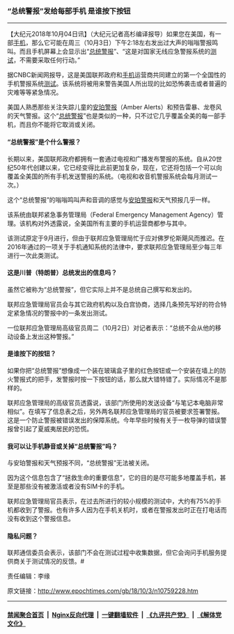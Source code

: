 ### “总统警报”发给每部手机  是谁按下按钮
------------------------

<p>【大纪元2018年10月04日讯】（大纪元记者高杉编译报导）如果您在美国，有一部<a href="http://www.epochtimes.com/gb/tag/%E6%89%8B%E6%9C%BA.html">手机</a>，那么它可能在周三（10月3日）下午2:18左右发出过大声的嗡嗡警报鸣叫。而且手机屏幕上会显示出“<a href="http://www.epochtimes.com/gb/tag/%E6%80%BB%E7%BB%9F%E8%AD%A6%E6%8A%A5.html">总统警报</a>”、“这是对国家无线应急警报系统的<a href="http://www.epochtimes.com/gb/tag/%E6%B5%8B%E8%AF%95.html">测试</a>，不需要采取任何行动。”</p>
<p>据CNBC新闻网报导，这是美国联邦政府和<a href="http://www.epochtimes.com/gb/tag/%E6%89%8B%E6%9C%BA.html">手机</a>运营商共同建立的第一个全国性的手机警报系统<a href="http://www.epochtimes.com/gb/tag/%E6%B5%8B%E8%AF%95.html">测试</a>。该系统将被用来警告美国人所出现的比如恐怖袭击或者普遍的灾难等等紧急情况。</p>
<p>美国人熟悉那些关注失踪儿童的<a href="http://www.epochtimes.com/gb/tag/%E5%AE%89%E7%8F%80%E8%AD%A6%E6%8A%A5.html">安珀警报</a>（Amber Alerts）和预告雷暴、龙卷风的天气警报。这个“<a href="http://www.epochtimes.com/gb/tag/%E6%80%BB%E7%BB%9F%E8%AD%A6%E6%8A%A5.html">总统警报</a>”也是类似的一种，只不过它几乎覆盖全美的每一部手机，而且你不能将它取消或关闭。</p>
<h4><strong>“总统警报”是个什么警报？</strong></h4>
<p>长期以来，美国联邦政府都拥有一套通过电视和广播发布警报的系统。自从20世纪50年代创建以来，它已经变得比此前更加复杂，现在，它还将包括一个可以向覆盖全美国的所有手机发送警报的系统。（电视和收音机警报系统会每月测试一次。）</p>
<p>这个“总统警报”的嗡嗡鸣叫声和音调的感觉与<a href="http://www.epochtimes.com/gb/tag/%E5%AE%89%E7%8F%80%E8%AD%A6%E6%8A%A5.html">安珀警报</a>和天气预报几乎一样。</p>
<p>该系统由联邦紧急事务管理局（Federal Emergency Management Agency）管理。该机构对外透露说，全美国所有主要的手机运营商都参与其中。</p>
<p>该测试原定于9月进行，但由于联邦应急管理局忙于应对佛罗伦斯飓风而推迟。在2016年通过的一项关于手机通知系统的法律中，要求联邦应急管理局至少每三年进行一次此类测试。</p>
<h4><strong>这是川普（特朗普）总统发出的信息吗？</strong></h4>
<p>虽然它被称为“总统警报”，但它实际上并不是总统自己撰写和发出的。</p>
<p>联邦应急管理局官员会与其它政府机构以及白宫协商，选择几条预先写好的符合特定紧急情况的警报中的一条发出测试。</p>
<p>一位联邦应急管理局高级官员周二（10月2日）对记者表示：“总统不会从他的移动设备上发出这种警报。”</p>
<h4><strong>是谁按下的按钮？</strong></h4>
<p>如果你把“总统警报”想像成一个装在玻璃盒子里的红色按钮或一个安装在墙上的防火警报式的把手，发警报时按一下按钮的话，那么就大错特错了。实际情况不是那样的。</p>
<p>联邦应急管理局的高级官员透露说，该部门所使用的发送设备“与笔记本电脑非常相似”。在填写了信息表之后，另外两名联邦应急管理局的官员被要求签署警报。这是一个防止警报被错误发出的保障系统。今年早些时候有关于一枚导弹的错误警报曾引起了夏威夷居民的恐慌。</p>
<h4><strong>我可以让手机静音或关掉“总统警报”吗？</strong></h4>
<p>与安珀警报和天气预报不同，“总统警报”无法被关闭。</p>
<p>因为这个信息包含了“拯救生命的重要信息”，它的目的是尽可能多地覆盖手机，甚至是那些没有被激活或者没有SIM卡的手机。</p>
<p>联邦应急管理局官员表示，在过去所进行的较小规模的测试中，大约有75%的手机都收到了警报。也有许多人因为在手机关机时，或者在警报发出时正在打电话而没有收到这个警报信息。</p>
<h4><strong>隐私问题？</strong></h4>
<p>联邦通信委员会表示，该部门不会在测试过程中收集数据，但它会询问手机服务提供商关于测试情况的反馈。#</p>
<p>责任编辑：李缘</p>

原文链接：http://www.epochtimes.com/gb/18/10/3/n10759228.htm


------------------------
#### [禁闻聚合首页](https://github.com/gfw-breaker/banned-news/blob/master/README.md) &nbsp;|&nbsp; [Nginx反向代理](https://github.com/gfw-breaker/open-proxy/blob/master/README.md) &nbsp;|&nbsp; [一键翻墙软件](https://github.com/gfw-breaker/nogfw/blob/master/README.md) &nbsp;|&nbsp; [《九评共产党》](https://github.com/gfw-breaker/9ping.md/blob/master/README.md#九评之一评共产党是什么) &nbsp;|&nbsp; [《解体党文化》](https://github.com/gfw-breaker/jtdwh.md/blob/master/README.md#绪论)